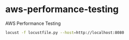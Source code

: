 # aws-performance-testing
AWS Performance Testing

```bash
locust -f locustfile.py --host=http://localhost:8080
```